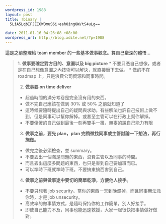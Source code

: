 ```yaml
--- 
wordpress_id: 1988
layout: post
title: !binary |
  5LiA5LqbIFJEIOWBmuS6i+eahOingOW/tS4uLg==

date: 2011-01-16 04:26:08 +08:00
wordpress_url: http://blog.xdite.net/?p=1988
---
```

這是之前整理給 team member 的一些基本做事觀念。算自己蠻深的體悟...

<blockquote>1. <strong>做事要確定對方目的、意圖以及 big picture</strong>
* 不要只憑自己想像，或者是在自己想像意圖之內技術可以解決，就直接衝下去做。
* 做的不在 roadmap 上，只是浪費公司資源和同事時間。

2. <strong>做事要 on time deliver</strong>
* 超過時間的滿分考卷是完全沒有用的東西。
* 做不完自己應該在做到 30% 或 50% 之前就知道了
* 這時候要隨時提出自己的疑問與求助。有些解法也許自己技術上做不到，但是同事可以幫你解掉。或甚至主管可以在行政上幫你解掉。
* 不要傻傻的自己做到最後一刻再雙手一攤，無辜的說自己能力有限

3. <strong>做事之前，要先 plan，plan 完稍微找同事或主管討論一下想法，再行施做。</strong>
* 做完之後必須檢查，並 summary。
* 不要丟出一個滿是問題的東西，浪費主管以及同事的時間。
* 而且丟出這麼多問題的東西，也只是害到自己要加班而已。
* 可以準時下班就準時下班。不要搞東搞西害到自己。

4. <strong>做事之前與做事途中要切的簡單乾淨，方便他人接手。</strong>
* 不要只想著 job security。當你的東西一天到晚爛掉，而且同事無法救你時，才是 job unsecurity。
* 高效率的做事情方式，是隨時保持你的工作簡單，別人好接手。
* 即使自己能力不及，同事也能迅速救援，大家一起很快把事情做好做對。</blockquote>


